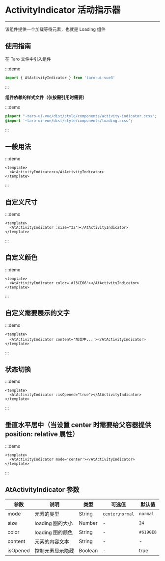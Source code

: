 # ActivityIndicator 活动指示器

---

该组件提供一个加载等待元素，也就是 Loading 组件

## 使用指南

在 Taro 文件中引入组件

:::demo
```js
import { AtActivityIndicator } from 'taro-ui-vue3'
```
:::

**组件依赖的样式文件（仅按需引用时需要）**

:::demo
```scss
@import "~taro-ui-vue/dist/style/components/activity-indicator.scss";
@import '~taro-ui-vue/dist/style/components/loading.scss';
```
:::

## 一般用法

:::demo

```vue
<template>
  <AtActivityIndicator></AtActivityIndicator>
</template>
```

:::

## 自定义尺寸

:::demo

```vue
<template>
  <AtActivityIndicator :size="32"></AtActivityIndicator>
</template>
```

:::

## 自定义颜色

:::demo

```vue
<template>
  <AtActivityIndicator color='#13CE66'></AtActivityIndicator>
</template>
```

:::

## 自定义需要展示的文字

:::demo

```vue
<template>
  <AtActivityIndicator content='加载中...'></AtActivityIndicator>
</template>
```

:::

## 状态切换

:::demo

```vue
<template>
  <AtActivityIndicator :isOpened="true"></AtActivityIndicator>
</template>
```

:::

## 垂直水平居中（当设置 center 时需要给父容器提供 position: relative 属性）

:::demo

```vue
<template>
  <AtActivityIndicator mode='center'></AtActivityIndicator>
</template>
```

:::

## AtActivityIndicator 参数

| 参数    | 说明             | 类型   | 可选值            | 默认值    |
| ------- | ---------------- | ------ | ----------------- | --------- |
| mode    | 元素的类型       | String | `center`,`normal` | `normal`    |
| size    | loading 图的大小 | Number | -                 | `24`      |
| color   | loading 图的颜色 | String | -                 | `#6190E8` |
| content | 元素的内容文本   | String | -                 | -         |
| isOpened | 控制元素显示隐藏   | Boolean | -                 | true         |

